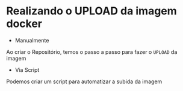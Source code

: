 # Realizando o UPLOAD da imagem docker

- Manualmente

Ao criar o Repositório, temos o passo a passo para fazer o `UPLOAD` da imagem


- Via Script

Podemos criar um script para automatizar a subida da imagem



